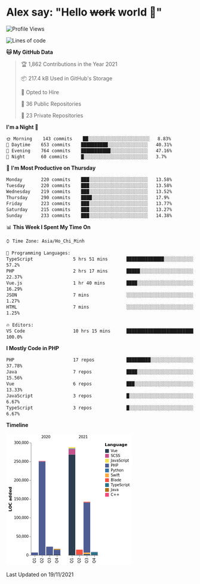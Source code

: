 # Alex say: "Hello ~~work~~ world 🐾"

<!--START_SECTION:waka-->
![Profile Views](http://img.shields.io/badge/Profile%20Views-0-blue)

![Lines of code](https://img.shields.io/badge/From%20Hello%20World%20I%27ve%20Written-752230%20lines%20of%20code-blue)

**🐱 My GitHub Data** 

> 🏆 1,862 Contributions in the Year 2021
 > 
> 📦 217.4 kB Used in GitHub's Storage 
 > 
> 💼 Opted to Hire
 > 
> 📜 36 Public Repositories 
 > 
> 🔑 23 Private Repositories  
 > 
**I'm a Night 🦉** 

```text
🌞 Morning    143 commits    ██░░░░░░░░░░░░░░░░░░░░░░░   8.83% 
🌆 Daytime    653 commits    ██████████░░░░░░░░░░░░░░░   40.31% 
🌃 Evening    764 commits    ███████████░░░░░░░░░░░░░░   47.16% 
🌙 Night      60 commits     █░░░░░░░░░░░░░░░░░░░░░░░░   3.7%

```
📅 **I'm Most Productive on Thursday** 

```text
Monday       220 commits    ███░░░░░░░░░░░░░░░░░░░░░░   13.58% 
Tuesday      220 commits    ███░░░░░░░░░░░░░░░░░░░░░░   13.58% 
Wednesday    219 commits    ███░░░░░░░░░░░░░░░░░░░░░░   13.52% 
Thursday     290 commits    ████░░░░░░░░░░░░░░░░░░░░░   17.9% 
Friday       223 commits    ███░░░░░░░░░░░░░░░░░░░░░░   13.77% 
Saturday     215 commits    ███░░░░░░░░░░░░░░░░░░░░░░   13.27% 
Sunday       233 commits    ███░░░░░░░░░░░░░░░░░░░░░░   14.38%

```


📊 **This Week I Spent My Time On** 

```text
⌚︎ Time Zone: Asia/Ho_Chi_Minh

💬 Programming Languages: 
TypeScript               5 hrs 51 mins       ██████████████░░░░░░░░░░░   57.2% 
PHP                      2 hrs 17 mins       █████░░░░░░░░░░░░░░░░░░░░   22.37% 
Vue.js                   1 hr 40 mins        ████░░░░░░░░░░░░░░░░░░░░░   16.29% 
JSON                     7 mins              ░░░░░░░░░░░░░░░░░░░░░░░░░   1.27% 
HTML                     7 mins              ░░░░░░░░░░░░░░░░░░░░░░░░░   1.25%

🔥 Editors: 
VS Code                  10 hrs 15 mins      █████████████████████████   100.0%

```

**I Mostly Code in PHP** 

```text
PHP                      17 repos            █████████░░░░░░░░░░░░░░░░   37.78% 
Java                     7 repos             ████░░░░░░░░░░░░░░░░░░░░░   15.56% 
Vue                      6 repos             ███░░░░░░░░░░░░░░░░░░░░░░   13.33% 
JavaScript               3 repos             █░░░░░░░░░░░░░░░░░░░░░░░░   6.67% 
TypeScript               3 repos             █░░░░░░░░░░░░░░░░░░░░░░░░   6.67%

```


**Timeline**

![Chart not found](https://raw.githubusercontent.com/alexzvn/alexzvn/main/charts/bar_graph.png) 


 Last Updated on 19/11/2021
<!--END_SECTION:waka-->
